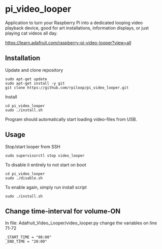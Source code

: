 # pi_video_looper
Application to turn your Raspberry Pi into a dedicated looping video playback device, good for art installations, information displays, or just playing cat videos all day.

https://learn.adafruit.com/raspberry-pi-video-looper?view=all

## Installation
Update and clone repository
```
sudo apt-get update
sudo apt-get install -y git
git clone https://github.com/rpiloop/pi_video_looper.git
```

Install
```
cd pi_video_looper
sudo ./install.sh
```

Program should automatically start loading video-files from USB.

## Usage
Stop/start looper from SSH
```
sudo supervisorctl stop video_looper
```

To disable it entirely to not start on boot
```
cd pi_video_looper
sudo ./disable.sh
```
To enable again, simply run install script
```
sudo ./install.sh
```

## Change time-interval for volume-ON
In file: Adafruit_Video_Looper/video_looper.py change the variables on line 71-72
```
_START_TIME = "08:00"
_END_TIME = "20:00"
```
